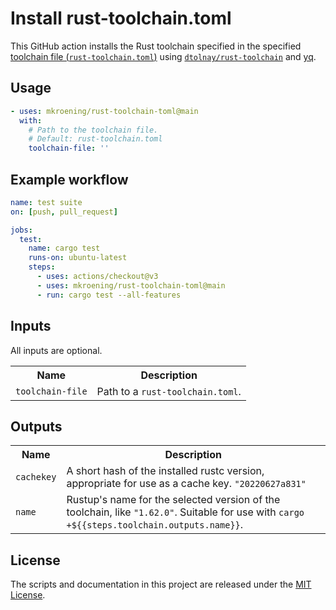 # Install rust-toolchain.toml

This GitHub action installs the Rust toolchain specified in the specified [toolchain file (`rust-toolchain.toml`)](https://rust-lang.github.io/rustup/overrides.html#the-toolchain-file) using [`dtolnay/rust-toolchain`](https://github.com/dtolnay/rust-toolchain) and [yq](https://github.com/mikefarah/yq).

## Usage

```yaml
- uses: mkroening/rust-toolchain-toml@main
  with:
    # Path to the toolchain file.
    # Default: rust-toolchain.toml
    toolchain-file: ''
```

## Example workflow

```yaml
name: test suite
on: [push, pull_request]

jobs:
  test:
    name: cargo test
    runs-on: ubuntu-latest
    steps:
      - uses: actions/checkout@v3
      - uses: mkroening/rust-toolchain-toml@main
      - run: cargo test --all-features
```

## Inputs

All inputs are optional.

<table>
<tr>
  <th>Name</th>
  <th>Description</th>
</tr>
<tr>
  <td><code>toolchain-file</code></td>
  <td>
    Path to a <code>rust-toolchain.toml</code>.
  </td>
</tr>
</table>

## Outputs

<table>
<tr>
  <th>Name</th>
  <th>Description</th>
</tr>
<tr>
  <td><code>cachekey</code></td>
  <td>A short hash of the installed rustc version, appropriate for use as a cache key. <code>"20220627a831"</code></td>
</tr>
<tr>
  <td><code>name</code></td>
  <td>Rustup's name for the selected version of the toolchain, like <code>"1.62.0"</code>. Suitable for use with <code>cargo +${{steps.toolchain.outputs.name}}</code>.</td>
</tr>
</table>

## License

The scripts and documentation in this project are released under the [MIT
License](LICENSE).
